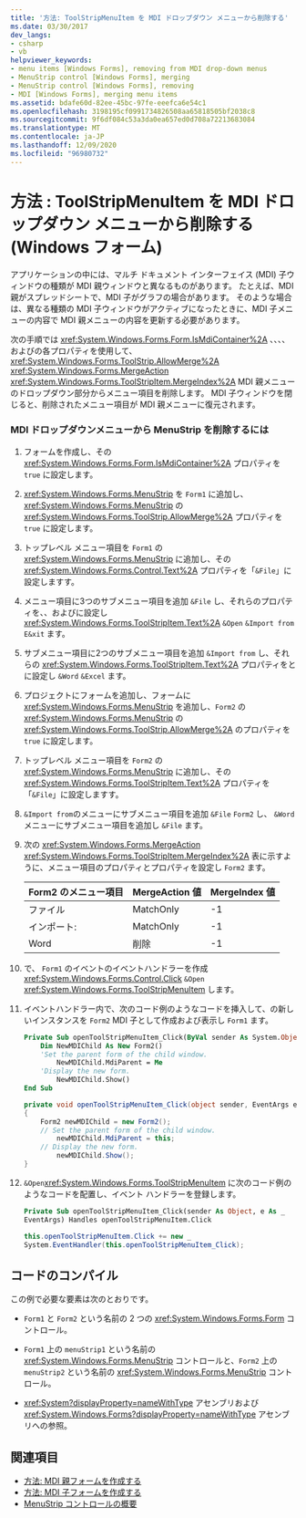 ```yaml
---
title: '方法: ToolStripMenuItem を MDI ドロップダウン メニューから削除する'
ms.date: 03/30/2017
dev_langs:
- csharp
- vb
helpviewer_keywords:
- menu items [Windows Forms], removing from MDI drop-down menus
- MenuStrip control [Windows Forms], merging
- MenuStrip control [Windows Forms], removing
- MDI [Windows Forms], merging menu items
ms.assetid: bdafe60d-82ee-45bc-97fe-eeefca6e54c1
ms.openlocfilehash: 3198195cf0991734826508aa65818505bf2038c8
ms.sourcegitcommit: 9f6df084c53a3da0ea657ed0d708a72213683084
ms.translationtype: MT
ms.contentlocale: ja-JP
ms.lasthandoff: 12/09/2020
ms.locfileid: "96980732"
---
```

# <a name="how-to-remove-a-toolstripmenuitem-from-an-mdi-drop-down-menu-windows-forms"></a>方法 : ToolStripMenuItem を MDI ドロップダウン メニューから削除する (Windows フォーム) 
アプリケーションの中には、マルチ ドキュメント インターフェイス (MDI) 子ウィンドウの種類が MDI 親ウィンドウと異なるものがあります。 たとえば、MDI 親がスプレッドシートで、MDI 子がグラフの場合があります。 そのような場合は、異なる種類の MDI 子ウィンドウがアクティブになったときに、MDI 子メニューの内容で MDI 親メニューの内容を更新する必要があります。  
  
 次の手順では <xref:System.Windows.Forms.Form.IsMdiContainer%2A> 、、、、およびの各プロパティを使用して、 <xref:System.Windows.Forms.ToolStrip.AllowMerge%2A> <xref:System.Windows.Forms.MergeAction> <xref:System.Windows.Forms.ToolStripItem.MergeIndex%2A> MDI 親メニューのドロップダウン部分からメニュー項目を削除します。 MDI 子ウィンドウを閉じると、削除されたメニュー項目が MDI 親メニューに復元されます。  
  
### <a name="to-remove-a-menustrip-from-an-mdi-drop-down-menu"></a>MDI ドロップダウンメニューから MenuStrip を削除するには  
  
1. フォームを作成し、その <xref:System.Windows.Forms.Form.IsMdiContainer%2A> プロパティを `true` に設定します。  
  
2. <xref:System.Windows.Forms.MenuStrip> を `Form1` に追加し、<xref:System.Windows.Forms.MenuStrip> の <xref:System.Windows.Forms.ToolStrip.AllowMerge%2A> プロパティを `true` に設定します。  
  
3. トップレベル メニュー項目を `Form1` の <xref:System.Windows.Forms.MenuStrip> に追加し、その <xref:System.Windows.Forms.Control.Text%2A> プロパティを「`&File`」に設定しますす。  
  
4. メニュー項目に3つのサブメニュー項目を追加 `&File` し、それらのプロパティを、、およびに設定し <xref:System.Windows.Forms.ToolStripItem.Text%2A> `&Open` `&Import from` `E&xit` ます。  
  
5. サブメニュー項目に2つのサブメニュー項目を追加 `&Import from` し、それらの <xref:System.Windows.Forms.ToolStripItem.Text%2A> プロパティをとに設定し `&Word` `&Excel` ます。  
  
6. プロジェクトにフォームを追加し、フォームに <xref:System.Windows.Forms.MenuStrip> を追加し、`Form2` の <xref:System.Windows.Forms.MenuStrip> の <xref:System.Windows.Forms.ToolStrip.AllowMerge%2A> のプロパティを `true` に設定します。  
  
7. トップレベル メニュー項目を `Form2` の <xref:System.Windows.Forms.MenuStrip> に追加し、その <xref:System.Windows.Forms.ToolStripItem.Text%2A> プロパティを「`&File`」に設定しますす。  
  
8. `&Import from`のメニューにサブメニュー項目を追加 `&File` `Form2` し、 `&Word` メニューにサブメニュー項目を追加し `&File` ます。  
  
9. 次の <xref:System.Windows.Forms.MergeAction> <xref:System.Windows.Forms.ToolStripItem.MergeIndex%2A> 表に示すように、メニュー項目のプロパティとプロパティを設定し `Form2` ます。  
  
    |Form2 のメニュー項目|MergeAction 値|MergeIndex 値|  
    |---------------------|-----------------------|----------------------|  
    |ファイル|MatchOnly|-1|  
    |インポート:|MatchOnly|-1|  
    |Word|削除|-1|  
  
10. で、 `Form1` のイベントのイベントハンドラーを作成 <xref:System.Windows.Forms.Control.Click> `&Open` <xref:System.Windows.Forms.ToolStripMenuItem> します。  
  
11. イベントハンドラー内で、次のコード例のようなコードを挿入して、の新しいインスタンスを `Form2` MDI 子として作成および表示し `Form1` ます。  
  
    ```vb  
    Private Sub openToolStripMenuItem_Click(ByVal sender As System.Object, ByVal e As System.EventArgs) Handles openToolStripMenuItem.Click  
        Dim NewMDIChild As New Form2()  
        'Set the parent form of the child window.  
            NewMDIChild.MdiParent = Me  
        'Display the new form.  
            NewMDIChild.Show()  
    End Sub  
    ```  
  
    ```csharp  
    private void openToolStripMenuItem_Click(object sender, EventArgs e)  
    {  
        Form2 newMDIChild = new Form2();  
        // Set the parent form of the child window.  
            newMDIChild.MdiParent = this;  
        // Display the new form.  
            newMDIChild.Show();  
    }  
    ```  
  
12. `&Open`<xref:System.Windows.Forms.ToolStripMenuItem> に次のコード例のようなコードを配置し、イベント ハンドラーを登録します。  
  
    ```vb  
    Private Sub openToolStripMenuItem_Click(sender As Object, e As _  
    EventArgs) Handles openToolStripMenuItem.Click  
    ```  
  
    ```csharp  
    this.openToolStripMenuItem.Click += new _  
    System.EventHandler(this.openToolStripMenuItem_Click);  
    ```  
  
## <a name="compiling-the-code"></a>コードのコンパイル  
 この例で必要な要素は次のとおりです。  
  
- `Form1` と `Form2` という名前の 2 つの <xref:System.Windows.Forms.Form> コントロール。  
  
- `Form1` 上の `menuStrip1` という名前の <xref:System.Windows.Forms.MenuStrip> コントロールと、`Form2` 上の `menuStrip2` という名前の <xref:System.Windows.Forms.MenuStrip> コントロール。  
  
- <xref:System?displayProperty=nameWithType> アセンブリおよび <xref:System.Windows.Forms?displayProperty=nameWithType> アセンブリへの参照。  
  
## <a name="see-also"></a>関連項目

- [方法: MDI 親フォームを作成する](../advanced/how-to-create-mdi-parent-forms.md)
- [方法: MDI 子フォームを作成する](../advanced/how-to-create-mdi-child-forms.md)
- [MenuStrip コントロールの概要](menustrip-control-overview-windows-forms.md)
